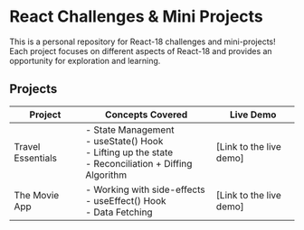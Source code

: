 # React Challenges & Mini Projects

This is a personal repository for React-18 challenges and mini-projects! Each project focuses on different aspects of React-18 and provides an opportunity for exploration and learning.

## Projects

| Project           | Concepts Covered                                                                                             | Live Demo               |
| ----------------- | ------------------------------------------------------------------------------------------------------------ | ----------------------- |
| Travel Essentials | - State Management <br>- useState() Hook <br>- Lifting up the state <br>- Reconciliation + Diffing Algorithm | [Link to the live demo] |
| The Movie App     | - Working with side-effects<br>- useEffect() Hook <br>- Data Fetching                                        | [Link to the live demo] |

